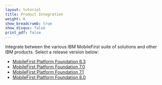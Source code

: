 ```yaml
---
layout: tutorial
title: Product Integration
weight: 0
show_breadcrumb: true
show_disqus: false
print_pdf: false
---
```

Integrate between the various IBM MobileFirst suite of solutions and other IBM products.
Select a release version below:

* [MobileFirst Platform Foundation 6.3](6.3/)
* [MobileFirst Platform Foundation 7.0](7.0/)
* [MobileFirst Platform Foundation 7.1](7.1/)
* [MobileFirst Platform Foundation 8.0](8.0/)
